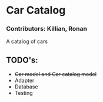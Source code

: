 # __Car Catalog__
### Contributors: Killian, Ronan
A catalog of cars

## __TODO's:__
* ~~Car model and Car catalog model~~
* Adapter
* ~~Database~~
* Testing